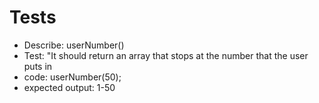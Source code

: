 # Tests 
 * Describe: userNumber()
 * Test: "It should return an array that stops at the number that the user puts in
 * code: userNumber(50);
 * expected output: 1-50
